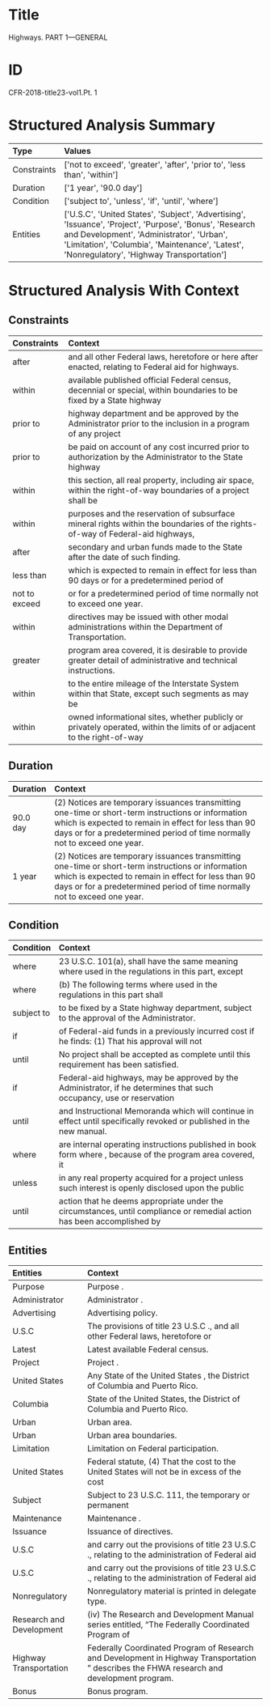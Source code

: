 # Title

 Highways. PART 1—GENERAL


# ID

 CFR-2018-title23-vol1.Pt. 1


# Structured Analysis Summary

| Type        | Values                                                                                                                                                                                                                                              |
|:------------|:----------------------------------------------------------------------------------------------------------------------------------------------------------------------------------------------------------------------------------------------------|
| Constraints | ['not to exceed', 'greater', 'after', 'prior to', 'less than', 'within']                                                                                                                                                                            |
| Duration    | ['1 year', '90.0 day']                                                                                                                                                                                                                              |
| Condition   | ['subject to', 'unless', 'if', 'until', 'where']                                                                                                                                                                                                    |
| Entities    | ['U.S.C', 'United States', 'Subject', 'Advertising', 'Issuance', 'Project', 'Purpose', 'Bonus', 'Research and Development', 'Administrator', 'Urban', 'Limitation', 'Columbia', 'Maintenance', 'Latest', 'Nonregulatory', 'Highway Transportation'] |


# Structured Analysis With Context

 


## Constraints

| Constraints   | Context                                                                                                                       |
|:--------------|:------------------------------------------------------------------------------------------------------------------------------|
| after         | and all other Federal laws, heretofore or here after  enacted, relating to Federal aid for highways.                          |
| within        | available published official Federal census, decennial or special, within boundaries to be fixed by a State highway           |
| prior to      | highway department and be approved by the Administrator prior to the inclusion in a program of any project                    |
| prior to      | be paid on account of any cost incurred prior to authorization by the Administrator to the State highway                      |
| within        | this section, all real property, including air space, within the right-of-way boundaries of a project shall be                |
| within        | purposes and the reservation of subsurface mineral rights within the boundaries of the rights-of-way of Federal-aid highways, |
| after         | secondary and urban funds made to the State after  the date of such finding.                                                  |
| less than     | which is expected to remain in effect for less than 90 days or for a predetermined period of                                  |
| not to exceed | or for a predetermined period of time normally not to exceed  one year.                                                       |
| within        | directives may be issued with other modal administrations within  the Department of Transportation.                           |
| greater       | program area covered, it is desirable to provide greater  detail of administrative and technical instructions.                |
| within        | to the entire mileage of the Interstate System within that State, except such segments as may be                              |
| within        | owned informational sites, whether publicly or privately operated, within the limits of or adjacent to the right-of-way       |


## Duration

| Duration   | Context                                                                                                                                                                                                                                |
|:-----------|:---------------------------------------------------------------------------------------------------------------------------------------------------------------------------------------------------------------------------------------|
| 90.0 day   | (2) Notices are temporary issuances transmitting one-time or short-term instructions or information which is expected to remain in effect for less than 90 days or for a predetermined period of time normally not to exceed one year. |
| 1 year     | (2) Notices are temporary issuances transmitting one-time or short-term instructions or information which is expected to remain in effect for less than 90 days or for a predetermined period of time normally not to exceed one year. |


## Condition

| Condition   | Context                                                                                                                |
|:------------|:-----------------------------------------------------------------------------------------------------------------------|
| where       | 23 U.S.C. 101(a), shall have the same meaning where used in the regulations in this part, except                       |
| where       | (b) The following terms  where used in the regulations in this part shall                                              |
| subject to  | to be fixed by a State highway department, subject to  the approval of the Administrator.                              |
| if          | of Federal-aid funds in a previously incurred cost if he finds: (1) That his approval will not                         |
| until       | No project shall be accepted as complete  until  this requirement has been satisfied.                                  |
| if          | Federal-aid highways, may be approved by the Administrator, if he determines that such occupancy, use or reservation   |
| until       | and Instructional Memoranda which will continue in effect until  specifically revoked or published in the new manual.  |
| where       | are internal operating instructions published in book form where , because of the program area covered, it             |
| unless      | in any real property acquired for a project unless such interest is openly disclosed upon the public                   |
| until       | action that he deems appropriate under the circumstances, until compliance or remedial action has been accomplished by |


## Entities

| Entities                 | Context                                                                                                                                          |
|:-------------------------|:-------------------------------------------------------------------------------------------------------------------------------------------------|
| Purpose                  | Purpose .                                                                                                                                        |
| Administrator            | Administrator .                                                                                                                                  |
| Advertising              | Advertising  policy.                                                                                                                             |
| U.S.C                    | The provisions of title 23  U.S.C ., and all other Federal laws, heretofore or                                                                   |
| Latest                   | Latest  available Federal census.                                                                                                                |
| Project                  | Project .                                                                                                                                        |
| United States            | Any State of the  United States , the District of Columbia and Puerto Rico.                                                                      |
| Columbia                 | State of the United States, the District of Columbia  and Puerto Rico.                                                                           |
| Urban                    | Urban  area.                                                                                                                                     |
| Urban                    | Urban  area boundaries.                                                                                                                          |
| Limitation               | Limitation  on Federal participation.                                                                                                            |
| United States            | Federal statute, (4) That the cost to the United States will not be in excess of the cost                                                        |
| Subject                  | Subject to 23 U.S.C. 111, the temporary or permanent                                                                                             |
| Maintenance              | Maintenance .                                                                                                                                    |
| Issuance                 | Issuance  of directives.                                                                                                                         |
| U.S.C                    | and carry out the provisions of title 23 U.S.C ., relating to the administration of Federal aid                                                  |
| U.S.C                    | and carry out the provisions of title 23 U.S.C ., relating to the administration of Federal aid                                                  |
| Nonregulatory            | Nonregulatory  material is printed in delegate type.                                                                                             |
| Research and Development | (iv) The  Research and Development  Manual series entitled, &#8220;The Federally Coordinated Program of                                          |
| Highway Transportation   | Federally Coordinated Program of Research and Development in Highway Transportation &#8221; describes the FHWA research and development program. |
| Bonus                    | Bonus  program.                                                                                                                                  |


